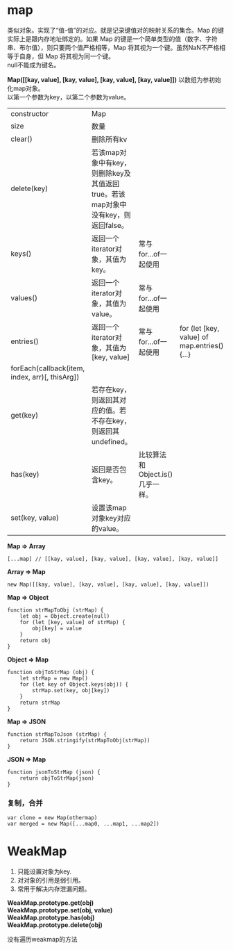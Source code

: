 # map

类似对象。实现了“值-值”的对应。就是记录键值对的映射关系的集合。Map 的键实际上是跟内存地址绑定的。如果 Map 的键是一个简单类型的值（数字、字符串、布尔值），则只要两个值严格相等，Map 将其视为一个键。虽然NaN不严格相等于自身，但 Map 将其视为同一个键。  
null不能成为键名。

**Map([[kay, value], [kay, value], [kay, value], [kay, value]])** 以数组为参初始化map对象。  
以第一个参数为key，以第二个参数为value。  

|||||
|-|-|-|-|
|constructor|Map|||
|size|数量|||
|clear()|删除所有kv|||
|delete(key)|若该map对象中有key，则删除key及其值返回true。若该map对象中没有key，则返回false。|||
|keys()|返回一个iterator对象，其值为key。|常与for...of一起使用||
|values()|返回一个iterator对象，其值为value。|常与for...of一起使用||
|entries()|返回一个iterator对象，其值为[key, value]|常与for...of一起使用|for (let [key, value] of map.entries() {...}|
|forEach(callback(item, index, arr)[, thisArg])|||
|get(key)|若存在key，则返回其对应的值。若不存在key，则返回其undefined。|||
|has(key)|返回是否包含key。|比较算法和Object.is()几乎一样。||
|set(key, value)|设置该map对象key对应的value。|||

**Map => Array**  

    [...map] // [[kay, value], [kay, value], [kay, value], [kay, value]]

**Array => Map**  

    new Map([[kay, value], [kay, value], [kay, value], [kay, value]])

**Map => Object**  

    function strMapToObj (strMap) {
        let obj = Object.create(null)
        for (let [key, value] of strMap) {
            obj[key] = value
        }
        return obj
    }

**Object => Map**  

    function objToStrMap (obj) {
        let strMap = new Map()
        for (let key of Object.keys(obj)) {
            strMap.set(key, obj[key])
        }
        return strMap
    }

**Map => JSON**  

    function strMapToJson (strMap) {
        return JSON.stringify(strMapToObj(strMap))
    }

**JSON => Map**  

    function jsonToStrMap (json) {
        return objToStrMap(json)
    }

### 复制，合并

    var clone = new Map(othermap)
    var merged = new Map([...map0, ...map1, ...map2])

# WeakMap

1. 只能设置对象为key.  
2. 对对象的引用是弱引用。  
3. 常用于解决内存泄漏问题。  

**WeakMap.prototype.get(obj)**  
**WeakMap.prototype.set(obj, value)**  
**WeakMap.prototype.has(obj)**  
**WeakMap.prototype.delete(obj)**  

没有遍历weakmap的方法
